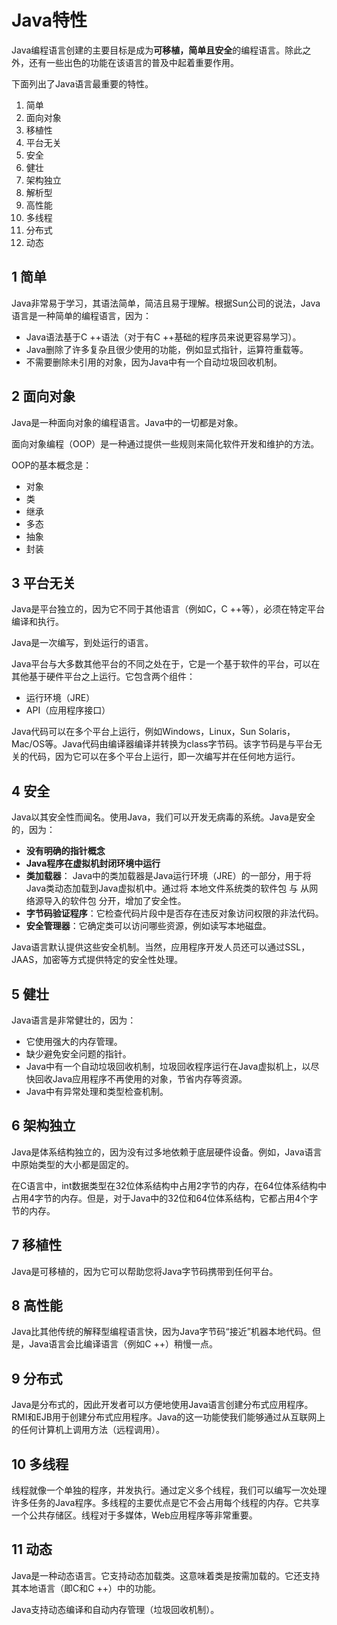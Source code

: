 # Java特性

Java编程语言创建的主要目标是成为**可移植，简单且安全**的编程语言。除此之外，还有一些出色的功能在该语言的普及中起着重要作用。

下面列出了Java语言最重要的特性。

1. 简单
2. 面向对象
3. 移植性
4. 平台无关
5. 安全
6. 健壮
7. 架构独立
8. 解析型
9. 高性能
10. 多线程
11. 分布式
12. 动态

## 1 简单

Java非常易于学习，其语法简单，简洁且易于理解。根据Sun公司的说法，Java语言是一种简单的编程语言，因为：

- Java语法基于C ++语法（对于有C ++基础的程序员来说更容易学习）。
- Java删除了许多复杂且很少使用的功能，例如显式指针，运算符重载等。
- 不需要删除未引用的对象，因为Java中有一个自动垃圾回收机制。

## 2 面向对象

Java是一种面向对象的编程语言。Java中的一切都是对象。

面向对象编程（OOP）是一种通过提供一些规则来简化软件开发和维护的方法。

OOP的基本概念是：

- 对象
- 类
- 继承
- 多态
- 抽象
- 封装

## 3 平台无关

Java是平台独立的，因为它不同于其他语言（例如C，C ++等），必须在特定平台编译和执行。

Java是一次编写，到处运行的语言。

Java平台与大多数其他平台的不同之处在于，它是一个基于软件的平台，可以在其他基于硬件平台之上运行。它包含两个组件：

- 运行环境（JRE）
- API（应用程序接口）

Java代码可以在多个平台上运行，例如Windows，Linux，Sun Solaris，Mac/OS等。Java代码由编译器编译并转换为class字节码。该字节码是与平台无关的代码，因为它可以在多个平台上运行，即一次编写并在任何地方运行。

## 4 安全

Java以其安全性而闻名。使用Java，我们可以开发无病毒的系统。Java是安全的，因为：

- **没有明确的指针概念**
- **Java程序在虚拟机封闭环境中运行**
- **类加载器**： Java中的类加载器是Java运行环境（JRE）的一部分，用于将Java类动态加载到Java虚拟机中。通过将 本地文件系统类的软件包 与 从网络源导入的软件包 分开，增加了安全性。
- **字节码验证程序**：它检查代码片段中是否存在违反对象访问权限的非法代码。
- **安全管理器**：它确定类可以访问哪些资源，例如读写本地磁盘。

Java语言默认提供这些安全机制。当然，应用程序开发人员还可以通过SSL，JAAS，加密等方式提供特定的安全性处理。

## 5 健壮

Java语言是非常健壮的，因为：

- 它使用强大的内存管理。
- 缺少避免安全问题的指针。
- Java中有一个自动垃圾回收机制，垃圾回收程序运行在Java虚拟机上，以尽快回收Java应用程序不再使用的对象，节省内存等资源。
- Java中有异常处理和类型检查机制。

## 6 架构独立

Java是体系结构独立的，因为没有过多地依赖于底层硬件设备。例如，Java语言中原始类型的大小都是固定的。

在C语言中，int数据类型在32位体系结构中占用2字节的内存，在64位体系结构中占用4字节的内存。但是，对于Java中的32位和64位体系结构，它都占用4个字节的内存。

## 7 移植性

Java是可移植的，因为它可以帮助您将Java字节码携带到任何平台。

## 8 高性能

Java比其他传统的解释型编程语言快，因为Java字节码“接近”机器本地代码。但是，Java语言会比编译语言（例如C ++）稍慢一点。

## 9 分布式

Java是分布式的，因此开发者可以方便地使用Java语言创建分布式应用程序。RMI和EJB用于创建分布式应用程序。Java的这一功能使我们能够通过从互联网上的任何计算机上调用方法（远程调用）。

## 10 多线程

线程就像一个单独的程序，并发执行。通过定义多个线程，我们可以编写一次处理许多任务的Java程序。多线程的主要优点是它不会占用每个线程的内存。它共享一个公共存储区。线程对于多媒体，Web应用程序等非常重要。

## 11 动态

Java是一种动态语言。它支持动态加载类。这意味着类是按需加载的。它还支持其本地语言（即C和C ++）中的功能。

Java支持动态编译和自动内存管理（垃圾回收机制）。